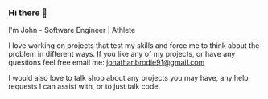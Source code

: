### Hi there 👋

I'm John - Software Engineer | Athlete 

I love working on projects that test my skills and force me to think about the problem in different ways. If you like any of my projects, or have any questions feel free email me: jonathanbrodie91@gmail.com

I would also love to talk shop about any projects you may have, any help requests I can assist with, or to just talk code. 


<!--
**jwoff1991/jwoff1991** is a ✨ _special_ ✨ repository because its `README.md` (this file) appears on your GitHub profile.

Here are some ideas to get you started:

- 🔭 I’m currently working on ...
- 🌱 I’m currently learning ...
- 👯 I’m looking to collaborate on ...
- 🤔 I’m looking for help with ...
- 💬 Ask me about ...
- 📫 How to reach me: ...
- 😄 Pronouns: ...
- ⚡ Fun fact: ...
-->
